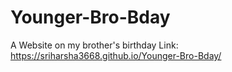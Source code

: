 # Younger-Bro-Bday
A Website on my brother's birthday 
Link:
https://sriharsha3668.github.io/Younger-Bro-Bday/


